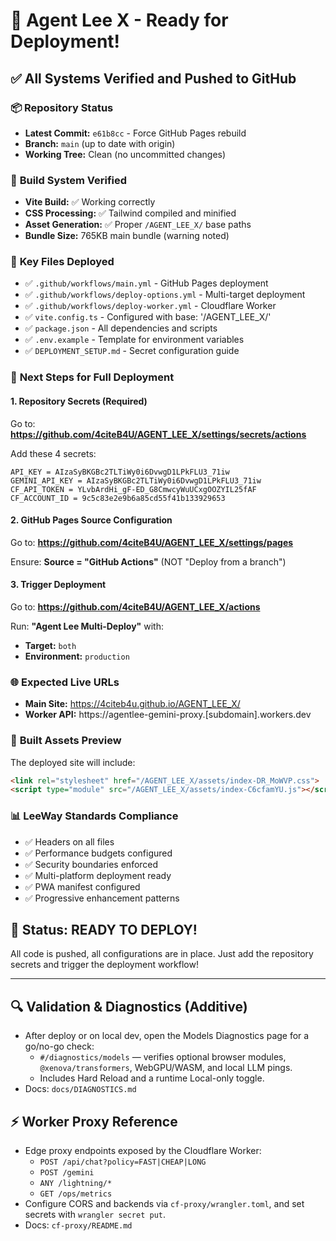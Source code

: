 # 🚀 Agent Lee X - Ready for Deployment!

## ✅ **All Systems Verified and Pushed to GitHub**

### 📦 **Repository Status**
- **Latest Commit:** `e61b8cc` - Force GitHub Pages rebuild
- **Branch:** `main` (up to date with origin)
- **Working Tree:** Clean (no uncommitted changes)

### 🔧 **Build System Verified**
- **Vite Build:** ✅ Working correctly
- **CSS Processing:** ✅ Tailwind compiled and minified
- **Asset Generation:** ✅ Proper `/AGENT_LEE_X/` base paths
- **Bundle Size:** 765KB main bundle (warning noted)

### 📁 **Key Files Deployed**
- ✅ `.github/workflows/main.yml` - GitHub Pages deployment
- ✅ `.github/workflows/deploy-options.yml` - Multi-target deployment
- ✅ `.github/workflows/deploy-worker.yml` - Cloudflare Worker
- ✅ `vite.config.ts` - Configured with base: '/AGENT_LEE_X/'
- ✅ `package.json` - All dependencies and scripts
- ✅ `.env.example` - Template for environment variables
- ✅ `DEPLOYMENT_SETUP.md` - Secret configuration guide

### 🔐 **Next Steps for Full Deployment**

#### 1. Repository Secrets (Required)
Go to: **https://github.com/4citeB4U/AGENT_LEE_X/settings/secrets/actions**

Add these 4 secrets:
```
API_KEY = AIzaSyBKGBc2TLTiWy0i6DvwgD1LPkFLU3_71iw
GEMINI_API_KEY = AIzaSyBKGBc2TLTiWy0i6DvwgD1LPkFLU3_71iw
CF_API_TOKEN = YLvbArdHi_gF-ED_G8CmwcyWuUCxgOOZYIL25fAF
CF_ACCOUNT_ID = 9c5c83e2e9b6a85cd55f41b133929653
```

#### 2. GitHub Pages Source Configuration
Go to: **https://github.com/4citeB4U/AGENT_LEE_X/settings/pages**

Ensure: **Source = "GitHub Actions"** (NOT "Deploy from a branch")

#### 3. Trigger Deployment
Go to: **https://github.com/4citeB4U/AGENT_LEE_X/actions**

Run: **"Agent Lee Multi-Deploy"** with:
- **Target:** `both`
- **Environment:** `production`

### 🌐 **Expected Live URLs**
- **Main Site:** https://4citeb4u.github.io/AGENT_LEE_X/
- **Worker API:** https://agentlee-gemini-proxy.[subdomain].workers.dev

### 🎯 **Built Assets Preview**
The deployed site will include:
```html
<link rel="stylesheet" href="/AGENT_LEE_X/assets/index-DR_MoWVP.css">
<script type="module" src="/AGENT_LEE_X/assets/index-C6cfamYU.js"></script>
```

### 📊 **LeeWay Standards Compliance**
- ✅ Headers on all files
- ✅ Performance budgets configured
- ✅ Security boundaries enforced
- ✅ Multi-platform deployment ready
- ✅ PWA manifest configured
- ✅ Progressive enhancement patterns

## 🎉 **Status: READY TO DEPLOY!**

All code is pushed, all configurations are in place. Just add the repository secrets and trigger the deployment workflow!

---

## 🔍 Validation & Diagnostics (Additive)

- After deploy or on local dev, open the Models Diagnostics page for a go/no-go check:
	- `#/diagnostics/models` — verifies optional browser modules, `@xenova/transformers`, WebGPU/WASM, and local LLM pings.
	- Includes Hard Reload and a runtime Local-only toggle.
- Docs: `docs/DIAGNOSTICS.md`

## ⚡ Worker Proxy Reference

- Edge proxy endpoints exposed by the Cloudflare Worker:
	- `POST /api/chat?policy=FAST|CHEAP|LONG`
	- `POST /gemini`
	- `ANY /lightning/*`
	- `GET /ops/metrics`
- Configure CORS and backends via `cf-proxy/wrangler.toml`, and set secrets with `wrangler secret put`.
- Docs: `cf-proxy/README.md`